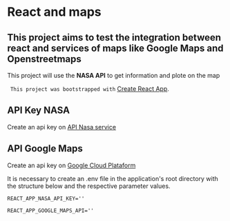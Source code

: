 # React and maps

## This project aims to test the integration between react and services of maps like **Google Maps** and **Openstreetmaps**

This project will use the **NASA API** to get information and plote on the map

` This project was bootstrapped with` [Create React App](https://github.com/facebook/create-react-app).

## API Key NASA
Create an api key on [API Nasa service](https://api.nasa.gov/)

## API Google Maps
Create an api key on [Google Cloud Plataform](https://console.cloud.google.com/apis/credentials) 

It is necessary to create an .env file in the application's root directory with the structure below and the respective parameter values.

```
REACT_APP_NASA_API_KEY=''

REACT_APP_GOOGLE_MAPS_API=''
```
